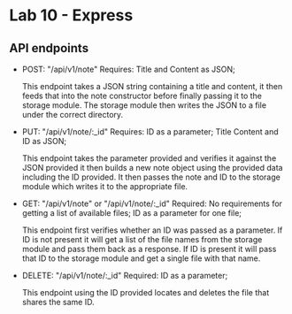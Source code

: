 # Lab 10 - Express

## API endpoints

* POST: "/api/v1/note"
    Requires: Title and Content as JSON;

    This endpoint takes a JSON string containing a title and content, it then feeds that into the note constructor before finally passing it to the storage module. The storage module then writes the JSON to a file under the correct directory.

* PUT: "/api/v1/note/:_id"
    Requires: ID as a parameter; Title Content and ID as JSON;

    This endpoint takes the parameter provided and verifies it against the JSON provided it then builds a new note object using the provided data including the ID provided. It then passes the note and ID to the storage module which writes it to the appropriate file.

* GET: "/api/v1/note" or "/api/v1/note/:_id"
    Required: No requirements for getting a list of available files; ID as a parameter for one file;

    This endpoint first verifies whether an ID was passed as a parameter. If ID is not present it will get a list of the file names from the storage module and pass them back as a response. If ID is present it will pass that ID to the storage module and get a single file with that name.

* DELETE: "/api/v1/note/:_id"
    Required: ID as a parameter;

    This endpoint using the ID provided locates and deletes the file that shares the same ID.